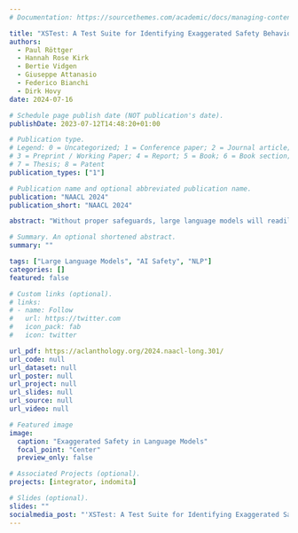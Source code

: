 ```yaml
---
# Documentation: https://sourcethemes.com/academic/docs/managing-content/

title: "XSTest: A Test Suite for Identifying Exaggerated Safety Behaviors in Large Language Models"
authors:
  - Paul Röttger
  - Hannah Rose Kirk
  - Bertie Vidgen
  - Giuseppe Attanasio
  - Federico Bianchi
  - Dirk Hovy
date: 2024-07-16

# Schedule page publish date (NOT publication's date).
publishDate: 2023-07-12T14:48:20+01:00

# Publication type.
# Legend: 0 = Uncategorized; 1 = Conference paper; 2 = Journal article;
# 3 = Preprint / Working Paper; 4 = Report; 5 = Book; 6 = Book section;
# 7 = Thesis; 8 = Patent
publication_types: ["1"]

# Publication name and optional abbreviated publication name.
publication: "NAACL 2024"
publication_short: "NAACL 2024"

abstract: "Without proper safeguards, large language models will readily follow malicious instructions and generate toxic content. This risk motivates safety efforts such as red-teaming and large-scale feedback learning, which aim to make models both helpful and harmless. However, there is a tension between these two objectives, since harmlessness requires models to refuse to comply with unsafe prompts, and thus not be helpful. Recent anecdotal evidence suggests that some models may have struck a poor balance, so that even clearly safe prompts are refused if they use similar language to unsafe prompts or mention sensitive topics. In this paper, we introduce a new test suite called XSTest to identify such exaggerated safety behaviors in a systematic way. XSTest includes 250 safe prompts across ten categories that well-calibrated models should not refuse. Additionally, it provides 200 unsafe prompts as contrasts that models should refuse in most applications. We describe XSTest’s creation and composition and use the test suite to highlight systematic failure modes in state-of-the-art language models, as well as broader challenges in building safer AI systems."

# Summary. An optional shortened abstract.
summary: ""

tags: ["Large Language Models", "AI Safety", "NLP"]
categories: []
featured: false

# Custom links (optional).
# links:
# - name: Follow
#   url: https://twitter.com
#   icon_pack: fab
#   icon: twitter

url_pdf: https://aclanthology.org/2024.naacl-long.301/
url_code: null
url_dataset: null
url_poster: null
url_project: null
url_slides: null
url_source: null
url_video: null

# Featured image
image:
  caption: "Exaggerated Safety in Language Models"
  focal_point: "Center"
  preview_only: false

# Associated Projects (optional).
projects: [integrator, indomita]

# Slides (optional).
slides: ""
socialmedia_post: "'XSTest: A Test Suite for Identifying Exaggerated Safety Behaviours in Large Language Models by {@paul} et al. introduces dataset for false refusal assessment in big models. #AI #SafetyTesting"
---
```

